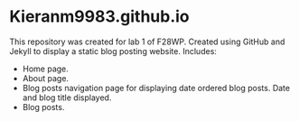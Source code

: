 # Kieranm9983.github.io
This repository was created for lab 1 of F28WP.
Created using GitHub and Jekyll to display a static blog posting website.
Includes:
* Home page.
* About page.
* Blog posts navigation page for displaying date ordered blog posts. Date and blog title displayed.
* Blog posts.
